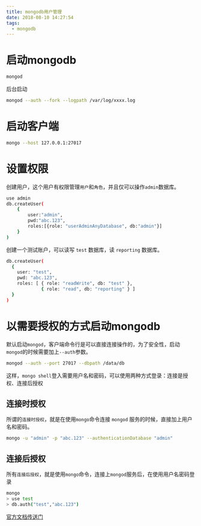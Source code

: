 ```yaml
---
title: mongodb用户管理
date: 2018-08-10 14:27:54
tags:
  - mongodb
---
```


# 启动mongodb

```bash
mongod
```

后台启动

```bash
mongod --auth --fork --logpath /var/log/xxxx.log
```

# 启动客户端

```bash
mongo --host 127.0.0.1:27017
```

# 设置权限

创建用户，这个用户有权限管理`用户`和`角色`，并且仅可以操作`admin`数据库。

```bash
use admin
db.createUser(
	{
		user:"admin",
		pwd:"abc.123",
		roles:[{role: "userAdminAnyDatabase", db:"admin"}]
	}
)
```

创建一个测试账户，可以读写 `test` 数据库，读 `reporting` 数据库。

```bash
db.createUser(
  {
    user: "test",
    pwd: "abc.123",
    roles: [ { role: "readWrite", db: "test" },
             { role: "read", db: "reporting" } ]
  }
)
```

# 以需要授权的方式启动mongodb

默认启动`mongod`，客户端命令行是可以直接连接操作的，为了安全性，启动`mongod`的时候需要加上`--auth`参数。

```bash
mongod --auth --port 27017 --dbpath /data/db
```

这样，`mongo shell`登入需要用户名和密码，可以使用两种方式登录：连接是授权、连接后授权

## 连接时授权

所谓的`连接时授权`，就是在使用`mongo`命令连接 `mongod` 服务的时候，直接加上用户名和密码。

```bash
mongo -u "admin" -p "abc.123" --authenticationDatabase "admin"
```

## 连接后授权

所有`连接后授权`，就是使用`mongo`命令，连接上`mongod`服务后，在使用用户名密码登录

```bash
mongo
> use test
> db.auth("test","abc.123")
```

[官方文档传送门](https://docs.mongodb.com/manual/tutorial/enable-authentication/)